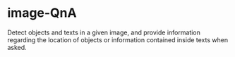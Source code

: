 # image-QnA
Detect objects and texts in a given image, and provide information regarding the location of objects or information contained inside texts when asked.
